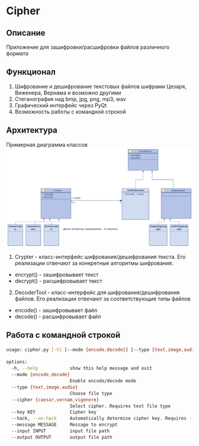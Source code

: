 # Сipher
## Описание
Приложение для зашифровки/расшифровки файлов различного формата
## Функционал
1. Шифрование и дешифрование текстовых файлов шифрами Цезаря, Виженера, Вернама и возможно другими
2. Стеганография над bmp, jpg, png, mp3, wav
3. Графический интерфейс через PyQt
4. Возможность работы с командной строкой
## Архитектура
Примерная диаграмма классов 
![cipher Class diagram](https://github.com/artlvruran/cipher/blob/documentation/cipher%20Class%20diagram.png)
1. Crypter - класс-интерфейс шифрования/дешифрования текста. Его реализации отвечают за конкретные алгоритмы шифрования.   
  - encrypt() - зашифровывает текст
  - decrypt() - расшифровывает текст
2. DecoderTool - класс-интерфейс для шифрования/дешифрования файлов. Его реализации отвечают за соответствующие типы файлов
  - encode() - зашифровывает файл
  - decode() - расшифровывает файл
## Работа с командной строкой
``` bash
usage: cipher.py [-h] [--mode {encode,decode}] [--type {text,image,audio}] [--cipher {caesar,vernam,vigenere}] [--key KEY] [--hack | --no-hack] [--message MESSAGE] --input INPUT [--output OUTPUT]

options:
  -h, --help            show this help message and exit
  --mode {encode,decode}
                        Enable encode/decode mode
  --type {text,image,audio}
                        Choose file type
  --cipher {caesar,vernam,vigenere}
                        Select cipher. Requires text file type
  --key KEY             Cipher key
  --hack, --no-hack     Automatically determine cipher key. Requires --cipher=caesar
  --message MESSAGE     Message to encrypt
  --input INPUT         input file path
  --output OUTPUT       output file path
```

